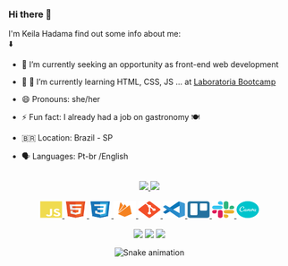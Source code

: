 ### Hi there 👋

I'm Keila Hadama find out some info about me:
<br>⬇️


- 🔭 I’m currently seeking an opportunity as front-end web development
- 🌱 📖 I’m currently learning HTML, CSS, JS ... at <a href="https://github.com/Laboratoria" target="_blank">Laboratoria Bootcamp</a>
- 😄 Pronouns: she/her
- ⚡ Fun fact: I already had a job on gastronomy 🍽️
- 🇧🇷 Location: Brazil - SP
- 🗣️ Languages: Pt-br /English <br>
  
  ##

<div  align="center">
  <a href="https://github.com/hadamakei">
  <img height="180em" src="https://github-readme-stats.vercel.app/api?username=hadamakei&show_icons=true&theme=blueberry&include_all_commits=true&count_private=true"/>
    
  <img height="180em" src="https://github-readme-stats.vercel.app/api/top-langs/?username=hadamakei&layout=compact&langs_count=7&theme=blueberry"/>
</div>
 <br>
<div align="center">
    <img alt="Js" height="30" width="40" src="https://raw.githubusercontent.com/devicons/devicon/master/icons/javascript/javascript-plain.svg">
    <img alt="HTML" height="30" width="40" src="https://raw.githubusercontent.com/devicons/devicon/master/icons/html5/html5-original.svg">
    <img alt="Css" height="30" width="40" src="https://raw.githubusercontent.com/devicons/devicon/master/icons/css3/css3-original.svg">
    <img alt="Firebase" height="30" width="40" src="https://raw.githubusercontent.com/devicons/devicon/1119b9f84c0290e0f0b38982099a2bd027a48bf1/icons/firebase/firebase-plain.svg">
    <img alt="Git" height="30" width="40" src="https://raw.githubusercontent.com/devicons/devicon/1119b9f84c0290e0f0b38982099a2bd027a48bf1/icons/git/git-original.svg">
    <img alt="VsCode" height="30" width="40" src="https://raw.githubusercontent.com/devicons/devicon/1119b9f84c0290e0f0b38982099a2bd027a48bf1/icons/vscode/vscode-original.svg">
    <img alt="Trello" height="30" width="40" src="https://raw.githubusercontent.com/devicons/devicon/1119b9f84c0290e0f0b38982099a2bd027a48bf1/icons/trello/trello-plain.svg">
    <img alt="Slack" height="30" width="40" src="https://raw.githubusercontent.com/devicons/devicon/1119b9f84c0290e0f0b38982099a2bd027a48bf1/icons/slack/slack-original.svg">
    <img alt="Canva" height="30" width="40" src="https://raw.githubusercontent.com/devicons/devicon/1119b9f84c0290e0f0b38982099a2bd027a48bf1/icons/canva/canva-original.svg">
</div>
 
<br>
  
<div align="center">
     <a href="https://instagram.com/keila_h" target="_blank"><img src="https://img.shields.io/badge/-Instagram-%23E4405F?style=for-the-badge&logo=instagram&logoColor=white" target="_blank"></a>
     <a href = "mailto:hadamakeila@gmail.com"><img src="https://img.shields.io/badge/-Gmail-%23333?style=for-the-badge&logo=gmail&logoColor=white" target="_blank"></a>
    <a href="https://www.linkedin.com/in/keila-hadama-45a903193/" target="_blank"><img src="https://img.shields.io/badge/-LinkedIn-%230077B5?style=for-the-badge&logo=linkedin&logoColor=white" target="_blank"></a> 
  
  ![Snake animation](https://github.com/hadamakei/hadamakei/blob/output/github-contribution-grid-snake.svg)
  </div>
